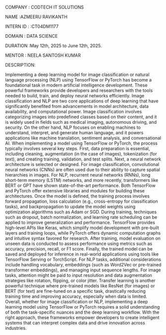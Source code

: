 COMPANY : CODTECH IT SOLUTIONS

NAME :AZMEERU RAVIKANTH

INTERN ID : :CT04DM1177

DOMAIN : DATA SCIENCE

DURATION :May 12th, 2025 to June 12th, 2025.

MENTOR : NEELA SANTOSH KUMAR

DESCRIPTION:

Implementing a deep learning model for image classification or natural language processing (NLP) using TensorFlow or PyTorch has become a foundational task in modern artificial intelligence development. These powerful frameworks provide developers and researchers with the tools needed to build, train, and deploy neural networks efficiently. Image classification and NLP are two core applications of deep learning that have significantly benefited from advancements in model architecture, data availability, and computational power. Image classification involves categorizing images into predefined classes based on their content, and it is widely used in fields such as medical imaging, autonomous driving, and security. On the other hand, NLP focuses on enabling machines to understand, interpret, and generate human language, and it powers applications like machine translation, sentiment analysis, and conversational AI. When implementing a model using TensorFlow or PyTorch, the process typically involves several key steps. First, data preparation is essential, including cleaning, augmentation (in the case of images), tokenization (for text), and creating training, validation, and test splits. Next, a neural network architecture is selected or designed. For image classification, convolutional neural networks (CNNs) are often used due to their ability to capture spatial hierarchies in images. For NLP, recurrent neural networks (RNNs), long short-term memory (LSTM) networks, and more recently, transformers like BERT or GPT have shown state-of-the-art performance. Both TensorFlow and PyTorch offer extensive libraries and modules for building these architectures. Once the model is defined, the training process involves forward propagation, loss calculation (e.g., cross-entropy for classification tasks), and backpropagation to update the model weights using optimization algorithms such as Adam or SGD. During training, techniques such as dropout, batch normalization, and learning rate scheduling can be applied to improve generalization and performance. TensorFlow provides high-level APIs like Keras, which simplify model development with pre-built layers and training loops, while PyTorch offers dynamic computation graphs and intuitive syntax favored for research. After training, model evaluation on unseen data is conducted to assess performance using metrics such as accuracy, precision, recall, or F1 score. Finally, the trained model can be saved and deployed for inference in real-world applications using tools like TensorFlow Serving or TorchScript. For NLP tasks, additional considerations include handling vocabulary, embeddings (such as Word2Vec or pre-trained transformer embeddings), and managing input sequence lengths. For image tasks, attention might be paid to input resolution and data augmentation strategies like rotation, flipping, or color jitter. Transfer learning is another powerful technique where pre-trained models like ResNet (for images) or BERT (for text) are fine-tuned on a specific task, drastically reducing training time and improving accuracy, especially when data is limited. Overall, whether for image classification or NLP, implementing a deep learning model using TensorFlow or PyTorch requires a solid understanding of both the task-specific nuances and the deep learning workflow. With the right approach, these frameworks empower developers to create intelligent systems that can interpret complex data and drive innovation across industries.
